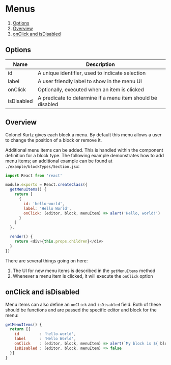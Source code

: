 # Menus

1.  [Options](#options)
2.  [Overview](#overview)
3.  [onClick and isDisabled](#onclick-and-isdisabled)

## Options

| Name       | Description                                                |
| ---------- | ---------------------------------------------------------- |
| id         | A unique identifier, used to indicate selection            |
| label      | A user friendly label to show in the menu UI               |
| onClick    | Optionally, executed when an item is clicked               |
| isDisabled | A predicate to determine if a menu item should be disabled |

## Overview

Colonel Kurtz gives each block a menu. By default this menu allows a
user to change the position of a block or remove it.

Additional menu items can be added. This is handled within the
component definition for a block type. The following example
demonstrates how to add menu items; an additional example can be
found at `./example/blockTypes/Section.jsx`:

```javascript
import React from 'react'

module.exports = React.createClass({
  getMenuItems() {
    return [
      {
        id: 'hello-world',
        label: 'Hello World',
        onClick: (editor, block, menuItem) => alert('Hello, world!')
      }
    ]
  },

  render() {
    return <div>{this.props.children}</div>
  }
})
```

There are several things going on here:

1.  The UI for new menu items is described in the `getMenuItems` method
2.  Whenever a menu item is clicked, it will execute the `onClick` option

## onClick and isDisabled

Menu items can also define an `onClick` and `isDisabled` field. Both
of these should be functions and are passed the specific editor and
block for the menu:

```javascript
getMenuItems() {
  return [{
    id         : 'hello-world',
    label      : 'Hello World',
    onClick    : (editor, block, menuItem) => alert(`My block is ${ block.id }`),
    isDisabled : (editor, block, menuItem) => false
  }]
}
```
